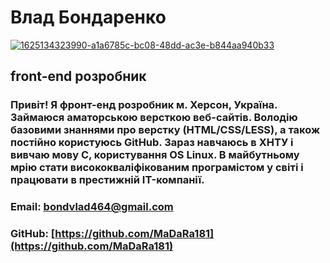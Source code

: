 # Влад Бондаренко
<a href="https://ibb.co/TTGsRph"><img src="https://i.ibb.co/TTGsRph/1625134323990-a1a6785c-bc08-48dd-ac3e-b844aa940b33.jpg" alt="1625134323990-a1a6785c-bc08-48dd-ac3e-b844aa940b33" border="0"></a>
## front-end розробник

### Привіт! Я фронт-енд розробник м. Херсон, Україна. Займаюся аматорською версткою веб-сайтів. Володію базовими знаннями про верстку (HTML/CSS/LESS), а також постійно користуюсь GitHub. Зараз навчаюсь в ХНТУ і вивчаю мову C, користування OS Linux. В майбутньому мрію стати висококваліфікованим програмістом у світі і працювати в престижній IT-компанії.

### Email: [bondvlad464@gmail.com](bondvlad464@gmail.com)                              
### GitHub: [https://github.com/MaDaRa181](https://github.com/MaDaRa181)
